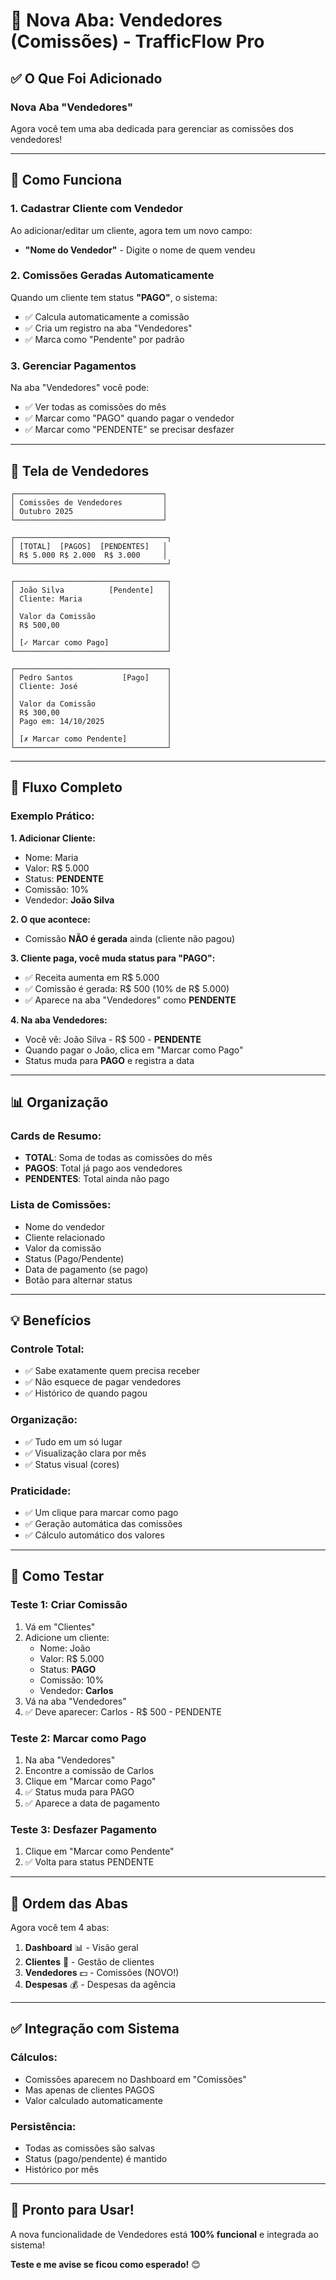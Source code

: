 # 💼 Nova Aba: Vendedores (Comissões) - TrafficFlow Pro

## ✅ O Que Foi Adicionado

### **Nova Aba "Vendedores"** 
Agora você tem uma aba dedicada para gerenciar as comissões dos vendedores!

---

## 🎯 Como Funciona

### **1. Cadastrar Cliente com Vendedor**
Ao adicionar/editar um cliente, agora tem um novo campo:
- **"Nome do Vendedor"** - Digite o nome de quem vendeu

### **2. Comissões Geradas Automaticamente**
Quando um cliente tem status **"PAGO"**, o sistema:
- ✅ Calcula automaticamente a comissão
- ✅ Cria um registro na aba "Vendedores"
- ✅ Marca como "Pendente" por padrão

### **3. Gerenciar Pagamentos**
Na aba "Vendedores" você pode:
- ✅ Ver todas as comissões do mês
- ✅ Marcar como "PAGO" quando pagar o vendedor
- ✅ Marcar como "PENDENTE" se precisar desfazer

---

## 📱 Tela de Vendedores

```
┌─────────────────────────────────┐
│ Comissões de Vendedores         │
│ Outubro 2025                    │
└─────────────────────────────────┘

┌──────────────────────────────────┐
│ [TOTAL]  [PAGOS]  [PENDENTES]   │
│ R$ 5.000 R$ 2.000  R$ 3.000     │
└──────────────────────────────────┘

┌──────────────────────────────────┐
│ João Silva          [Pendente]   │
│ Cliente: Maria                   │
│                                  │
│ Valor da Comissão                │
│ R$ 500,00                        │
│                                  │
│ [✓ Marcar como Pago]             │
└──────────────────────────────────┘

┌──────────────────────────────────┐
│ Pedro Santos           [Pago]    │
│ Cliente: José                    │
│                                  │
│ Valor da Comissão                │
│ R$ 300,00                        │
│ Pago em: 14/10/2025              │
│                                  │
│ [✗ Marcar como Pendente]         │
└──────────────────────────────────┘
```

---

## 🔄 Fluxo Completo

### **Exemplo Prático:**

**1. Adicionar Cliente:**
- Nome: Maria
- Valor: R$ 5.000
- Status: **PENDENTE**
- Comissão: 10%
- Vendedor: **João Silva**

**2. O que acontece:**
- Comissão **NÃO é gerada** ainda (cliente não pagou)

**3. Cliente paga, você muda status para "PAGO":**
- ✅ Receita aumenta em R$ 5.000
- ✅ Comissão é gerada: R$ 500 (10% de R$ 5.000)
- ✅ Aparece na aba "Vendedores" como **PENDENTE**

**4. Na aba Vendedores:**
- Você vê: João Silva - R$ 500 - **PENDENTE**
- Quando pagar o João, clica em "Marcar como Pago"
- Status muda para **PAGO** e registra a data

---

## 📊 Organização

### **Cards de Resumo:**
- **TOTAL**: Soma de todas as comissões do mês
- **PAGOS**: Total já pago aos vendedores
- **PENDENTES**: Total ainda não pago

### **Lista de Comissões:**
- Nome do vendedor
- Cliente relacionado
- Valor da comissão
- Status (Pago/Pendente)
- Data de pagamento (se pago)
- Botão para alternar status

---

## 💡 Benefícios

### **Controle Total:**
- ✅ Sabe exatamente quem precisa receber
- ✅ Não esquece de pagar vendedores
- ✅ Histórico de quando pagou

### **Organização:**
- ✅ Tudo em um só lugar
- ✅ Visualização clara por mês
- ✅ Status visual (cores)

### **Praticidade:**
- ✅ Um clique para marcar como pago
- ✅ Geração automática das comissões
- ✅ Cálculo automático dos valores

---

## 🧪 Como Testar

### **Teste 1: Criar Comissão**
1. Vá em "Clientes"
2. Adicione um cliente:
   - Nome: João
   - Valor: R$ 5.000
   - Status: **PAGO**
   - Comissão: 10%
   - Vendedor: **Carlos**
3. Vá na aba "Vendedores"
4. ✅ Deve aparecer: Carlos - R$ 500 - PENDENTE

### **Teste 2: Marcar como Pago**
1. Na aba "Vendedores"
2. Encontre a comissão de Carlos
3. Clique em "Marcar como Pago"
4. ✅ Status muda para PAGO
5. ✅ Aparece a data de pagamento

### **Teste 3: Desfazer Pagamento**
1. Clique em "Marcar como Pendente"
2. ✅ Volta para status PENDENTE

---

## 🎨 Ordem das Abas

Agora você tem 4 abas:
1. **Dashboard** 📊 - Visão geral
2. **Clientes** 👥 - Gestão de clientes
3. **Vendedores** 💵 - Comissões (NOVO!)
4. **Despesas** 💰 - Despesas da agência

---

## ✅ Integração com Sistema

### **Cálculos:**
- Comissões aparecem no Dashboard em "Comissões"
- Mas apenas de clientes PAGOS
- Valor calculado automaticamente

### **Persistência:**
- Todas as comissões são salvas
- Status (pago/pendente) é mantido
- Histórico por mês

---

## 🚀 Pronto para Usar!

A nova funcionalidade de Vendedores está **100% funcional** e integrada ao sistema!

**Teste e me avise se ficou como esperado!** 😊
